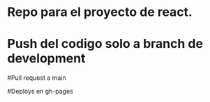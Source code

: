 # Repo para el proyecto de react.

# Push del codigo solo a branch de development
#Pull request a main

#Deploys en gh-pages

